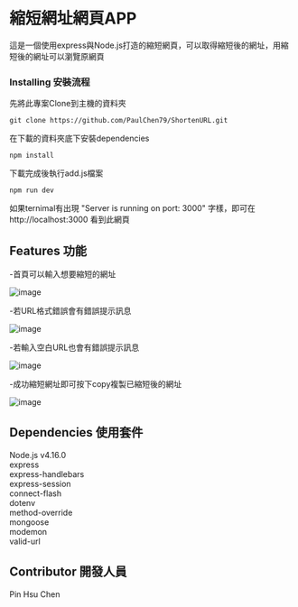 # 縮短網址網頁APP

這是一個使用express與Node.js打造的縮短網頁，可以取得縮短後的網址，用縮短後的網址可以瀏覽原網頁


### Installing 安裝流程

先將此專案Clone到主機的資料夾

```
git clone https://github.com/PaulChen79/ShortenURL.git
```

在下載的資料夾底下安裝dependencies

```
npm install
```

下載完成後執行add.js檔案

```
npm run dev
```

如果ternimal有出現 "Server is running on port: 3000" 字樣，即可在 http://localhost:3000 看到此網頁



## Features 功能

-首頁可以輸入想要縮短的網址  

![image](https://github.com/PaulChen79/Restaurant-list/blob/e5fa34f3d38c167711e57d970740fe5cd39fab57/public/screenshot/home.png)  
  

-若URL格式錯誤會有錯誤提示訊息  
  
![image](https://github.com/PaulChen79/Restaurant-list/blob/656a4482766816c57581db8d0ee82fdb3f7cd327/public/screenshot/wrong.png)  
  

-若輸入空白URL也會有錯誤提示訊息  

![image](https://github.com/PaulChen79/Restaurant-list/blob/48a9875d8668ba22ebf9532ee7f8fa8e636e78d5/public/screenshot/empty.png)  
  

-成功縮短網址即可按下copy複製已縮短後的網址  
  
![image](https://github.com/PaulChen79/Restaurant-list/blob/929f8321e73586225d12fd8ef1d426be274ffdaa/public/screenshot/localhost_3000_%20(4).png)  


## Dependencies 使用套件

Node.js v4.16.0  
express  
express-handlebars  
express-session  
connect-flash  
dotenv  
method-override  
mongoose  
modemon  
valid-url


## Contributor 開發人員

Pin Hsu Chen

